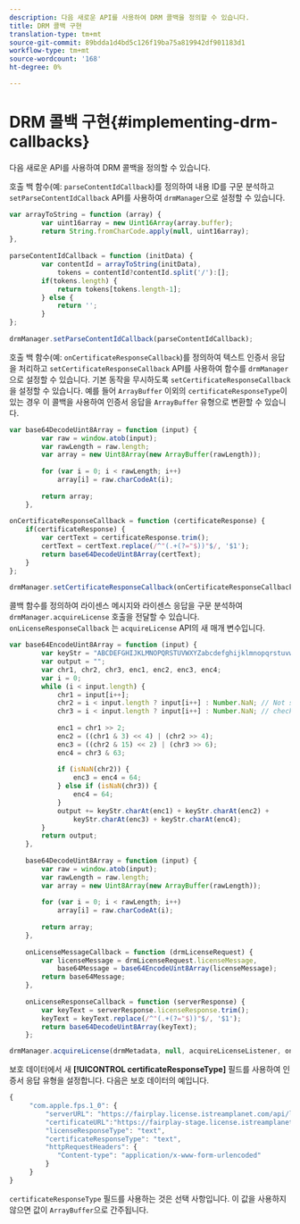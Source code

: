 ```yaml
---
description: 다음 새로운 API를 사용하여 DRM 콜백을 정의할 수 있습니다.
title: DRM 콜백 구현
translation-type: tm+mt
source-git-commit: 89bdda1d4bd5c126f19ba75a819942df901183d1
workflow-type: tm+mt
source-wordcount: '168'
ht-degree: 0%

---
```



# DRM 콜백 구현{#implementing-drm-callbacks}

다음 새로운 API를 사용하여 DRM 콜백을 정의할 수 있습니다.

<!--<a id="section_1090BFDB2C1D4EA4AAC9F9A6EC9DCD51"></a>-->

호출 백 함수(예: `parseContentIdCallback`)를 정의하여 내용 ID를 구문 분석하고 `setParseContentIdCallback` API를 사용하여 `drmManager`으로 설정할 수 있습니다.

```js
var arrayToString = function (array) { 
        var uint16array = new Uint16Array(array.buffer); 
        return String.fromCharCode.apply(null, uint16array); 
}, 
  
parseContentIdCallback = function (initData) { 
        var contentId = arrayToString(initData), 
            tokens = contentId?contentId.split('/'):[]; 
        if(tokens.length) { 
            return tokens[tokens.length-1]; 
        } else { 
            return ''; 
        } 
}; 
   
drmManager.setParseContentIdCallback(parseContentIdCallback);
```

<!--<a id="section_1E082B428EA74D9CA11C052158A83947"></a>-->

호출 백 함수(예: `onCertificateResponseCallback`)를 정의하여 텍스트 인증서 응답을 처리하고 `setCertificateResponseCallback` API를 사용하여 함수를 `drmManager`으로 설정할 수 있습니다. 기본 동작을 무시하도록 `setCertificateResponseCallback`을 설정할 수 있습니다. 예를 들어 `ArrayBuffer` 이외의 `certificateResponseType`이 있는 경우 이 콜백을 사용하여 인증서 응답을 `ArrayBuffer` 유형으로 변환할 수 있습니다.

```js
var base64DecodeUint8Array = function (input) { 
        var raw = window.atob(input); 
        var rawLength = raw.length; 
        var array = new Uint8Array(new ArrayBuffer(rawLength)); 
 
        for (var i = 0; i < rawLength; i++) 
            array[i] = raw.charCodeAt(i); 
 
        return array; 
    }, 
  
onCertificateResponseCallback = function (certificateResponse) { 
    if(certificateResponse) { 
        var certText = certificateResponse.trim(); 
        certText = certText.replace(/^"(.+(?="$))"$/, '$1'); 
        return base64DecodeUint8Array(certText); 
    } 
}; 
  
drmManager.setCertificateResponseCallback(onCertificateResponseCallback);
```

<!--<a id="section_4DCC1B3ABCED484EB5340A558C9A770A"></a>-->

콜백 함수를 정의하여 라이센스 메시지와 라이센스 응답을 구문 분석하여 `drmManager.acquireLicense` 호출을 전달할 수 있습니다. `onLicenseResponseCallback` 는  `acquireLicense` API의 새 매개 변수입니다.

```js
var base64EncodeUint8Array = function (input) { 
        var keyStr = "ABCDEFGHIJKLMNOPQRSTUVWXYZabcdefghijklmnopqrstuvwxyz0123456789+/="; 
        var output = ""; 
        var chr1, chr2, chr3, enc1, enc2, enc3, enc4; 
        var i = 0; 
        while (i < input.length) { 
            chr1 = input[i++]; 
            chr2 = i < input.length ? input[i++] : Number.NaN; // Not sure if the index 
            chr3 = i < input.length ? input[i++] : Number.NaN; // checks are needed here 
  
            enc1 = chr1 >> 2; 
            enc2 = ((chr1 & 3) << 4) | (chr2 >> 4); 
            enc3 = ((chr2 & 15) << 2) | (chr3 >> 6); 
            enc4 = chr3 & 63; 
  
            if (isNaN(chr2)) { 
                enc3 = enc4 = 64; 
            } else if (isNaN(chr3)) { 
                enc4 = 64; 
            } 
            output += keyStr.charAt(enc1) + keyStr.charAt(enc2) + 
                keyStr.charAt(enc3) + keyStr.charAt(enc4); 
        } 
        return output; 
    }, 
  
    base64DecodeUint8Array = function (input) { 
        var raw = window.atob(input); 
        var rawLength = raw.length; 
        var array = new Uint8Array(new ArrayBuffer(rawLength)); 
  
        for (var i = 0; i < rawLength; i++) 
            array[i] = raw.charCodeAt(i); 
  
        return array; 
    }, 
  
    onLicenseMessageCallback = function (drmLicenseRequest) { 
        var licenseMessage = drmLicenseRequest.licenseMessage, 
            base64Message = base64EncodeUint8Array(licenseMessage); 
        return base64Message; 
    }, 
  
    onLicenseResponseCallback = function (serverResponse) { 
        var keyText = serverResponse.licenseResponse.trim(); 
        keyText = keyText.replace(/^"(.+(?="$))"$/, '$1'); 
        return base64DecodeUint8Array(keyText); 
    };

drmManager.acquireLicense(drmMetadata, null, acquireLicenseListener, onLicenseMessageCallback, onLicenseResponseCallback);
```

보호 데이터에서 새 **[!UICONTROL certificateResponseType]** 필드를 사용하여 인증서 응답 유형을 설정합니다. 다음은 보호 데이터의 예입니다.

```js
{ 
     "com.apple.fps.1_0": { 
         "serverURL": "https://fairplay.license.istreamplanet.com/api/license/9d3ed760-3ba9-4042-b4a4-07e0d8069200", 
         "certificateURL":"https://fairplay-stage.license.istreamplanet.com/api/AppCert/9d3ed760-3ba9-4042-b4a4-07e0d8069200", 
         "licenseResponseType": "text", 
         "certificateResponseType": "text", 
         "httpRequestHeaders": { 
            "Content-type": "application/x-www-form-urlencoded" 
         } 
     } 
}
```

`certificateResponseType` 필드를 사용하는 것은 선택 사항입니다. 이 값을 사용하지 않으면 값이 `ArrayBuffer`으로 간주됩니다.
